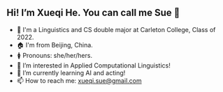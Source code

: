 ## Hi! I’m Xueqi He. You can call me Sue 👋
- 📖 I'm a Linguistics and CS double major at Carleton College, Class of 2022.
- 🏠 I'm from Beijing, China.
- 🚺 Pronouns: she/her/hers.
- 👀 I’m interested in Applied Computational Linguistics!
- 🌱 I’m currently learning AI and acting!
- 📫 How to reach me: xueqi.sue@gmail.com

<!---
sue-he/sue-he is a ✨ special ✨ repository because its `README.md` (this file) appears on your GitHub profile.
You can click the Preview link to take a look at your changes.
--->
